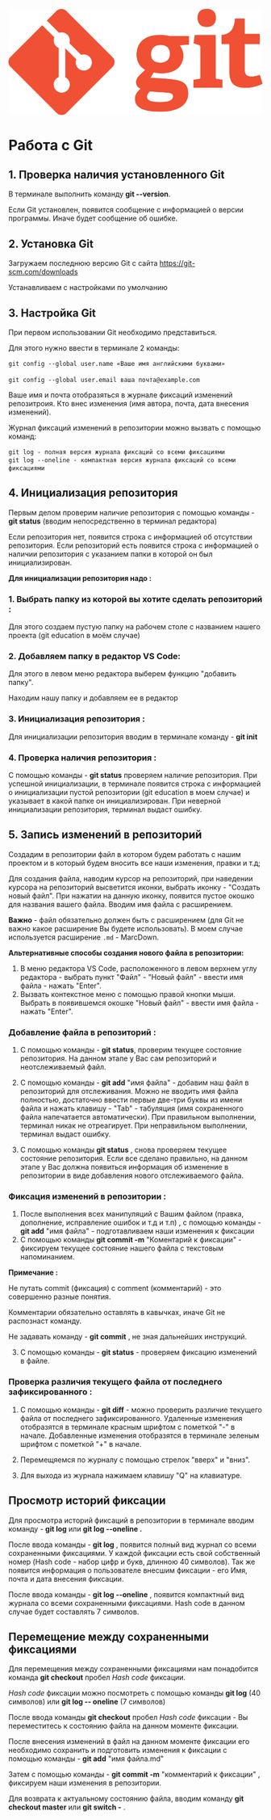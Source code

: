 ![logo](Git-Logo-1788C.png)
# Работа с Git

## 1. Проверка наличия установленного Git
В терминале выполнить команду **git --version**.

Если Git установлен, появится сообщение с информацией о версии программы. Иначе будет сообщение об ошибке.

## 2. Установка Git
Загружаем последнюю версию Git c сайта https://git-scm.com/downloads

Устанавливаем с настройками по умолчанию

## 3. Настройка Git
При первом использовании Git необходимо представиться.

 Для этого нужно ввести в терминале 2 команды:
 ```
 git config --global user.name «Ваше имя английскими буквами»

 git config --global user.email ваша почта@example.com
```
Ваше имя и почта отобразяться в журнале фиксаций изменений репозитроия. Кто внес изменения (имя автора, почта, дата внесения изменений).

Журнал фиксаций изменений в репозитории можно вызвать с помощью команд:
```
git log - полная версия журнала фиксаций со всеми фиксациями
git log --oneline - компактная версия журнала фиксаций со всеми фиксациями
```
## 4. Инициализация репозитория
Первым делом проверим наличие репозитория с помощью команды -  **git status** (вводим непосредственно в терминал редактора)

Если репозитория нет, появится строка с информацией об отсутствии репозитория. Если репозиторий есть появится строка с информацией о наличии репозитория с указанием папки в которой он был инициализирован.

**Для инициализации репозитория надо :** 

### 1. Выбрать папку из которой вы хотите сделать репозиторий :
 Для этого создаем пустую папку на рабочем столе с названием нашего проекта (git education в моём случае)

### 2.  Добавляем папку в редактор VS Code: 
 Для этого в левом меню редактора выберем функцию "добавить папку". 

 Находим нашу папку и добавляем ее в редактор

 ### 3. Инициализация репозитория :
 Для инициализации репозитория вводим в терминале команду -  **git init** 

### 4. Проверка наличия репозитория :
С помощью команды - **git status** проверяем наличие репозитория. При успешной инициализации, в терминале появится строка с информацией о инициализации пустой репозитории (git education в моем случае) и указывает в какой папке он инициализирован. При неверной инициализации репозитория, терминал выдаст ошибку.

 ## 5. Запись изменений в репозиторий 
Создадим в репозитории файл в котором будем работать с нашим проектом и в который будем вносить все наши изменения, правки и т.д; 

Для создания файла, наводим курсор на репозиторий, при наведении курсора на репозиторий высветится иконки, выбрать иконку -  "Создать новый файл". При нажатии на данную иконку, появится пустое окошко для названия вашего файла. Вводим имя файла с расширением.

**Важно** - файл обязательно должен быть с расширением (для Git не важно какое расширение Вы будете использовать). В моем случае используется расширение  `.md` - MarcDown.

__Альтернативные способы создания нового файла в репозитории:__

1. В меню редактора VS Code, расположенного в левом верхнем углу редактора - выбрать пункт "Файл" - "Новый файл" - ввести имя файла - нажать "Enter".
2. Вызвать контекстное меню c помощью правой кнопки мыши. Выбрать в появившемся окошке "Новый файл" - ввести имя файла - нажать "Enter".

### Добавление файла в репозиторий :
1. С помощью команды - **git status**, проверим текущее состояние репозитория. На данном этапе у Вас сам репозиторий и неотслеживаемый файл.

2. С помощью команды - **git add** "имя файла" - добавим наш файл в репозиторий для отслеживания. Можно не вводить имя файла полностью, достаточно ввести первые две-три буквы из имени файла и нажать клавишу - "Tab" - табуляция (имя сохраненного файла напечатается автоматически). При правильном выполнении, терминал никак не отреагирует.
При неправильном выполнении, терминал выдаст ошибку. 

3. С помощью команды **git status** , снова проверяем текущее состояние репозитория. Если все сделано правильно, на данном этапе у Вас должна появиться информация об изменение в репозитории в виде добавления нового отслеживаемого файла.

### Фиксация изменений в репозитории :
 1. После выполнения всех манипуляций с Вашим файлом (правка, дополнение, исправление ошибок и т.д и т.п) , с помощью команды -  **git add** "имя файла" - подготавливаем наши изменения к фиксации
 2. С помощью команды **git commit -m** "Коментарий к фиксации" - фиксируем текущее состояние нашего файла с текстовым напоминанием.
 
**Примечание :**

 Не путать commit (фиксация) c comment (комментарий) - это совершенно разные понятия.

Комментарии обязательно оставлять в кавычках, иначе Git не распознаст команду.

Не задавать команду - **git commit** , не зная дальнейших инструкций.

3. С помощью команды -  **git status** - проверяем фиксацию изменений в файле.

### Проверка различия текущего файла от последнего зафиксированного :

1. С помощью команды - **git diff** - можно проверить различие текущего файла от последнего зафиксированного. Удаленные изменения отобразятся в терминале красным шрифтом с пометкой "-" в начале. Добавленные изменения отобразятся в терминале зеленым шрифтом с пометкой "+" в начале.

2. Перемещяемся по журналу с помощью стрелок "вверх" и "вниз".

3. Для выхода из журнала нажимаем клавишу "Q" на клавиатуре. 

## Просмотр историй фиксации
Для просмотра историй фиксаций в репозитории
в терминале вводим команду - **git log** или **git log --oneline .**

После ввода команды - **git log** , появится полный вид журнал со всеми сохраненными фиксациями. У каждой фиксации есть свой собственный номер (Hash code - набор цифр и букв, длинною 40 символов). Так же появится информация о пользователе внесшим фиксации - его Имя, почта и дата внесения фиксации.

После ввода команды - **git log --oneline** , появится компактный вид журнала со всеми сохраненными фиксациями. Hash code в данном случае будет составлять 7 символов.

## Перемещение между сохраненными фиксациями
Для перемещения между сохраненными фиксациями нам понадобится команда **git checkout** пробел _Hash code_ фиксации. 

_Hash code_ фиксации можно посмотреть с помощью команды **git log** (40 символов) или **git log -- oneline** (7 символов)

После ввода команды **git checkout** пробел _Hash code_ фиксации - Вы переместитесь к состоянию файла на данном моменте фиксации.  

После внесения изменений в файл на данном моменте фиксации его необходимо сохранить и  подготовить изменения к фиксации с помощью команды -  **git add** "имя файла.md"

Затем с помощью команды - **git commit -m** "комментарий к фиксации" , фиксируем наши изменения в репозитории. 

Для возврата к актуальному состоянию файла, вводим команду **git checkout master** или **git switch -** .

